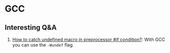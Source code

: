 # GCC

## Interesting Q&A

1. [How to catch undefined macro in preprocessor #if condition?](https://stackoverflow.com/questions/54476352/how-to-catch-undefined-macro-in-preprocessor-if-condition): With GCC you can use the `-Wundef` flag.